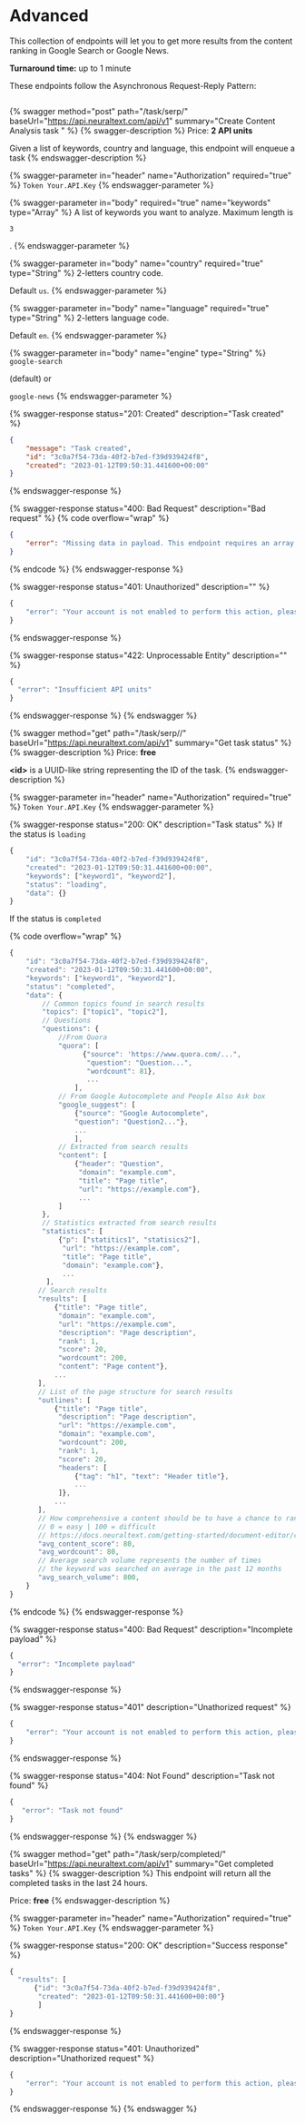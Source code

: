 # Advanced

This collection of endpoints will let you to get more results from the content ranking in Google Search or Google News.

**Turnaround time:** up to 1 minute

These endpoints follow the Asynchronous Request-Reply Pattern:

<figure><img src="../../../.gitbook/assets/async-request-fn.jpg" alt=""><figcaption></figcaption></figure>

{% swagger method="post" path="/task/serp/" baseUrl="https://api.neuraltext.com/api/v1" summary="Create Content Analysis task " %}
{% swagger-description %}
Price: **2 API units**

Given a list of keywords, country and language, this endpoint will enqueue a task
{% endswagger-description %}

{% swagger-parameter in="header" name="Authorization" required="true" %}
`Token Your.API.Key`
{% endswagger-parameter %}

{% swagger-parameter in="body" required="true" name="keywords" type="Array" %}
A list of keywords you want to analyze. Maximum length is 

`3`

 .
{% endswagger-parameter %}

{% swagger-parameter in="body" name="country" required="true" type="String" %}
2-letters country code.

Default `us`.
{% endswagger-parameter %}

{% swagger-parameter in="body" name="language" required="true" type="String" %}
2-letters language code.

Default `en`.
{% endswagger-parameter %}

{% swagger-parameter in="body" name="engine" type="String" %}
`google-search`

 (default) or 

`google-news`
{% endswagger-parameter %}

{% swagger-response status="201: Created" description="Task created" %}
```json
{
    "message": "Task created",
    "id": "3c0a7f54-73da-40f2-b7ed-f39d939424f8",
    "created": "2023-01-12T09:50:31.441600+00:00"
}
```
{% endswagger-response %}

{% swagger-response status="400: Bad Request" description="Bad request" %}
{% code overflow="wrap" %}
```json
{
    "error": "Missing data in payload. This endpoint requires an array of keywords, a country (string, 2-digit country code) and a language (string, 2-digit language code)."
}
```
{% endcode %}
{% endswagger-response %}

{% swagger-response status="401: Unauthorized" description="" %}
```javascript
{
    "error": "Your account is not enabled to perform this action, please contact us."
}
```
{% endswagger-response %}

{% swagger-response status="422: Unprocessable Entity" description="" %}
```javascript
{
  "error": "Insufficient API units"
}
```
{% endswagger-response %}
{% endswagger %}

{% swagger method="get" path="/task/serp/<id>/" baseUrl="https://api.neuraltext.com/api/v1" summary="Get task status" %}
{% swagger-description %}
Price: **free**

**\<id>** is a UUID-like string representing the ID of the task.
{% endswagger-description %}

{% swagger-parameter in="header" name="Authorization" required="true" %}
`Token Your.API.Key`
{% endswagger-parameter %}

{% swagger-response status="200: OK" description="Task status" %}
If the status is `loading`

```javascript
{
    "id": "3c0a7f54-73da-40f2-b7ed-f39d939424f8",
    "created": "2023-01-12T09:50:31.441600+00:00",
    "keywords": ["keyword1", "keyword2"],
    "status": "loading",
    "data": {}
}
```

If the status is `completed`

{% code overflow="wrap" %}
```javascript
{
    "id": "3c0a7f54-73da-40f2-b7ed-f39d939424f8",
    "created": "2023-01-12T09:50:31.441600+00:00",
    "keywords": ["keyword1", "keyword2"],
    "status": "completed",
    "data": {
        // Common topics found in search results
        "topics": ["topic1", "topic2"],
        // Questions
        "questions": {
            //From Quora
            "quora": [
                  {"source": 'https://www.quora.com/...",
                   "question": "Question...",
                   "wordcount": 81},
                   ...
                ],
            // From Google Autocomplete and People Also Ask box
            "google_suggest": [
                {"source": "Google Autocomplete",
                "question": "Question2..."},
                ...
                ],
            // Extracted from search results
            "content": [
                {"header": "Question",
                 "domain": "example.com",
                 "title": "Page title",
                 "url": "https://example.com"},
                 ...
            ]
        },
        // Statistics extracted from search results
        "statistics": [
            {"p": ["statitics1", "statisics2"],
             "url": "https://example.com",
             "title": "Page title",
             "domain": "example.com"},
             ...
         ],
       // Search results
       "results": [
           {"title": "Page title",
            "domain": "example.com",
            "url": "https://example.com",
            "description": "Page description",
            "rank": 1,
            "score": 20,
            "wordcount": 200,
            "content": "Page content"},
           ...
       ],
       // List of the page structure for search results
       "outlines": [
           {"title": "Page title",
            "description": "Page description",
            "url": "https://example.com",
            "domain": "example.com",
            "wordcount": 200,
            "rank": 1,
            "score": 20,
            "headers": [
                {"tag": "h1", "text": "Header title"},
                ...
            ]},
           ...
       ],
       // How comprehensive a content should be to have a chance to rank for the query
       // 0 = easy | 100 = difficult
       // https://docs.neuraltext.com/getting-started/document-editor/content-optimization/content-score
       "avg_content_score": 80,
       "avg_wordcount": 80,
       // Average search volume represents the number of times 
       // the keyword was searched on average in the past 12 months
       "avg_search_volume": 800,      
    }
}
```
{% endcode %}
{% endswagger-response %}

{% swagger-response status="400: Bad Request" description="Incomplete payload" %}
```javascript
{
  "error": "Incomplete payload"
}
```
{% endswagger-response %}

{% swagger-response status="401" description="Unathorized request" %}
```javascript
{
    "error": "Your account is not enabled to perform this action, please contact us."
}
```
{% endswagger-response %}

{% swagger-response status="404: Not Found" description="Task not found" %}
```javascript
{
   "error": "Task not found"
}
```
{% endswagger-response %}
{% endswagger %}

{% swagger method="get" path="/task/serp/completed/" baseUrl="https://api.neuraltext.com/api/v1" summary="Get completed tasks" %}
{% swagger-description %}
This endpoint will return all the completed tasks in the last 24 hours.

Price: **free**
{% endswagger-description %}

{% swagger-parameter in="header" name="Authorization" required="true" %}
`Token Your.API.Key`
{% endswagger-parameter %}

{% swagger-response status="200: OK" description="Success response" %}
```javascript
{
  "results": [
      {"id": "3c0a7f54-73da-40f2-b7ed-f39d939424f8",
       "created": "2023-01-12T09:50:31.441600+00:00"}
       ]
}
```
{% endswagger-response %}

{% swagger-response status="401: Unauthorized" description="Unathorized request" %}
```javascript
{
    "error": "Your account is not enabled to perform this action, please contact us."
}
```
{% endswagger-response %}
{% endswagger %}
